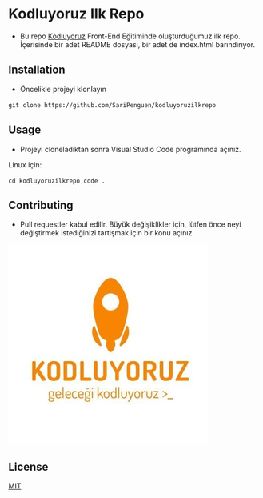 # Kodluyoruz Ilk Repo
- Bu repo [Kodluyoruz](https://www.kodluyoruz.org) Front-End Eğitiminde oluşturduğumuz ilk repo. İçerisinde bir adet README dosyası, bir adet de index.html barındırıyor.

## Installation
- Öncelikle projeyi klonlayın

`git clone https://github.com/SariPenguen/kodluyoruzilkrepo`

## Usage
- Projeyi cloneladıktan sonra Visual Studio Code programında açınız.

Linux için:

`cd kodluyoruzilkrepo code . `

## Contributing
- Pull requestler kabul edilir. Büyük değişiklikler için, lütfen önce neyi değiştirmek istediğinizi tartışmak için bir konu açınız.

![](https://raw.githubusercontent.com/Kodluyoruz/taskforce/git/git/markdown-nedir-nasil-kullaniriz-/figures/kodluyoruz_logo.jpg)

## License 
[MIT](https://choosealicense.com/licenses/mit/)
